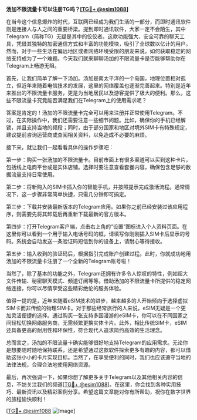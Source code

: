 **汤加不限流量卡可以注册TG吗？[[TG💪+ @esim1088](https://t.me/s/esim1088)]**

在当今这个信息爆炸的时代，互联网已经成为我们生活的一部分，而即时通讯软件则是连接人与人之间的重要桥梁。提到即时通讯软件，大家一定不会陌生，其中Telegram（简称TG）无疑是其中的佼佼者。这款功能强大、安全可靠的聊天工具，凭借其独特的加密通信方式和丰富的功能模块，吸引了全球数以亿计的用户。然而，对于一些生活在偏远地区或者网络环境受限的朋友来说，如何获取稳定的网络支持成为了一个难题。今天我们就来聊聊汤加的不限流量卡是否能够帮助你在Telegram上畅游无阻。

首先，让我们简单了解一下汤加。汤加是南太平洋的一个岛国，地理位置相对孤立，但近年来随着电信技术的发展，这里的网络覆盖也逐渐完善起来。特别是近年来推出的不限流量卡服务，更是为当地居民以及游客提供了极大的便利。那么，这些不限流量卡究竟能否满足我们在Telegram上的使用需求呢？

答案是肯定的！汤加的不限流量卡完全可以用来注册并正常使用Telegram。不过，在实际操作中，我们还需要注意一些细节问题。比如，确保你的手机已经解锁，并且支持当地的频段；同时，由于部分国家和地区对境外SIM卡有特殊规定，建议提前咨询运营商或查阅相关资料，以免造成不必要的麻烦。

接下来，就让我们一起看看具体的操作步骤吧：

第一步：购买一张汤加的不限流量卡。目前市面上有很多渠道可以买到这种卡片，包括线上电商平台或是实体店铺。选择时要注意查看套餐内容，确保包含足够的数据流量支持日常使用。

第二步：将新购入的SIM卡插入你的智能手机，并按照提示完成激活流程。通常情况下，这一步骤非常简单快捷，只需几分钟即可搞定。

第三步：下载并安装最新版本的Telegram应用。如果你之前已经安装过该应用程序，则需要先将其卸载后再重新下载最新的官方版本。

第四步：打开Telegram客户端，点击右上角的“设置”图标进入个人资料页面。在这里你可以看到一个用于输入电话号码的框，请填写你刚刚插入SIM卡后显示的号码。系统会自动发送一条验证码短信到你的设备上，请耐心等待接收。

第五步：输入收到的验证码后，根据指引完成账户创建过程。此时，你就成功地用汤加的不限流量卡注册了一个全新的Telegram账号啦！

当然了，除了基本的功能之外，Telegram还拥有许多令人惊叹的特性，例如超大文件传输、秘密聊天模式、频道订阅等等。借助汤加的不限流量卡所提供的稳定网络连接，你可以尽情享受这些精彩绝伦的服务体验。

值得一提的是，近年来随着eSIM技术的进步，越来越多的人开始倾向于选择虚拟SIM卡而非传统的物理SIM卡。对于那些经常旅行的人来说，eSIM无疑是一个更加灵活便捷的选择。通过购买一张支持多国漫游的eSIM卡，你可以在不同国家之间轻松切换网络服务商，无需频繁更换实体卡片。此外，相比传统SIM卡，eSIM还具备更高的耐用性和环保性，符合现代人追求简约高效的生活理念。

总而言之，汤加的不限流量卡确实能够很好地支持Telegram的应用需求。无论你是想要随时随地保持联系，还是希望通过这款软件探索更多有趣的内容，都可以借助这张小小的卡片实现目标。当然了，在享受便利的同时，我们也应该遵守当地的法律法规，合理合法地使用网络资源。

最后，再次强调一下，如果你想了解更多关于Telegram以及其他相关内容的信息，不妨关注我们的频道[[TG💪+ @esim1088](https://t.me/s/esim1088)]。在这里，你会找到各种实用技巧、最新资讯以及精彩案例分享。希望这篇文章能对你有所帮助，祝你在数字世界的旅程愉快顺利！

[[TG💪+ @esim1088](https://t.me/s/esim1088) ![Image](https://i.postimg.cc/4NQfJmqS/Snipaste-2025-05-13-00-14-12.png)]